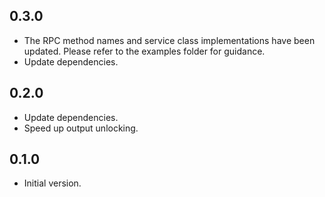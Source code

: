 ## 0.3.0
- The RPC method names and service class implementations have been updated. Please refer to the examples folder for guidance.
- Update dependencies.

## 0.2.0
- Update dependencies.
- Speed up output unlocking.

## 0.1.0

- Initial version.
